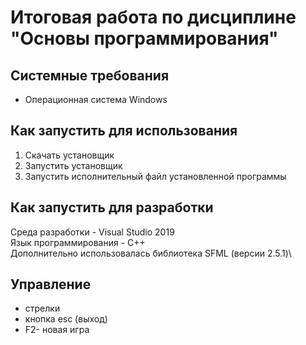 # Итоговая работа по дисциплине "Основы программирования"
## Системные требования
-  Операционная система Windows 
## Как запустить для использования
1. Скачать установщик
2. Запустить установщик
3. Запустить исполнительный файл установленной программы
## Как запустить для разработки
Среда разработки - Visual Studio 2019\
Язык программирования - C++\
Дополнительно использовалась библиотека SFML (версии 2.5.1)\
## Управление
- стрелки 
- кнопка esc (выход)
- F2- новая игра
